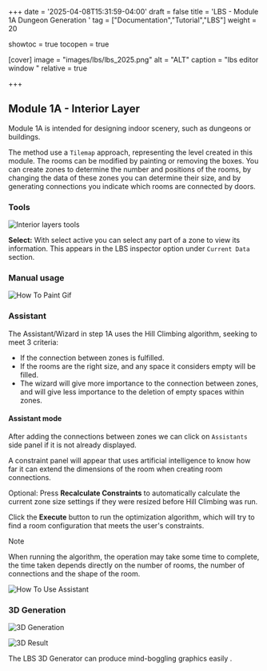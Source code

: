+++
date = '2025-04-08T15:31:59-04:00'
draft = false
title = 'LBS - Module 1A Dungeon Generation '
tag = ["Documentation","Tutorial","LBS"]
weight = 20

showtoc = true
tocopen = true


[cover]
    image = "images/lbs/lbs_2025.png"
    alt = "ALT"
    caption = "lbs editor window "
    relative = true

+++

<!-- ![alt text](/images/lbs/lbs_2025.png) -->

## Module 1A - Interior Layer

Module 1A is intended for designing indoor scenery, such as dungeons or buildings.

The method use a `Tilemap` approach, representing the level created in this module. The rooms can be modified by painting or removing the boxes. You can create zones to determine the number and positions of the rooms, by changing the data of these zones you can determine their size, and by generating connections you indicate which rooms are connected by doors.

### Tools

![Interior layers tools](/images/lbs/step_1A_Info_01.png)


**Select:** With select active you can select any part of a zone to view its information. This appears in the LBS inspector option under `Current Data` section.



### Manual usage



![How To Paint Gif](/images/lbs/select_and_paint_01.gif)

### Assistant

The Assistant/Wizard in step 1A uses the Hill Climbing algorithm, seeking to meet 3 criteria:
- If the connection between zones is fulfilled. 
- If the rooms are the right size, and any space it considers empty will be filled. 
- The wizard will give more importance to the connection between zones, and will give less importance to the deletion of empty spaces within zones.

#### Assistant mode

After adding the connections between zones we can click on `Assistants` side panel if it is not already displayed.

A constraint panel will appear that uses artificial intelligence to know how far it can extend the dimensions of the room when creating 
room connections.

Optional: Press **Recalculate Constraints** to automatically calculate the current zone size settings if they were resized before Hill Climbing was run.

Click the **Execute** button to run the optimization algorithm, which will try to find a room configuration that meets the user's constraints.

> [!NOTE]
> When running the algorithm, the operation may take some time to complete, the time taken depends directly on the number of rooms, the number of connections and the shape of the room.

![How To Use Assistant](/images/lbs/assitant_example_1a.gif)

### 3D Generation 

![3D Generation](/images/lbs/3d_generation_02.gif)





![3D Result](/images/lbs/3d_gen_capture_01.png)

The LBS 3D Generator can produce mind-boggling graphics easily . 